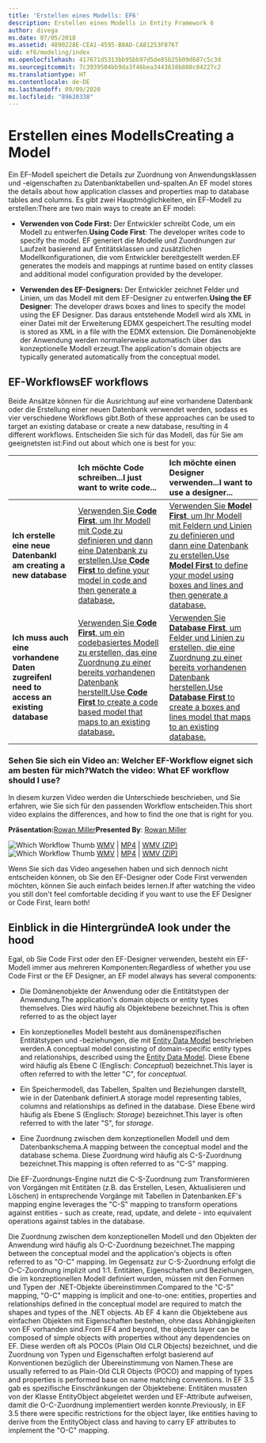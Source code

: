 ```yaml
---
title: 'Erstellen eines Modells: EF6'
description: Erstellen eines Modells in Entity Framework 6
author: divega
ms.date: 07/05/2018
ms.assetid: 4890228E-CEA1-4595-B8AD-CA81253F8767
uid: ef6/modeling/index
ms.openlocfilehash: 417671d5313bb95bb97d5de85b25b09d687c5c3d
ms.sourcegitcommit: 7c3939504bb9da3f46bea3443638b808c04227c2
ms.translationtype: HT
ms.contentlocale: de-DE
ms.lasthandoff: 09/09/2020
ms.locfileid: "89620338"
---
```

# <a name="creating-a-model"></a><span data-ttu-id="03c9f-103">Erstellen eines Modells</span><span class="sxs-lookup"><span data-stu-id="03c9f-103">Creating a Model</span></span>

<span data-ttu-id="03c9f-104">Ein EF-Modell speichert die Details zur Zuordnung von Anwendungsklassen und -eigenschaften zu Datenbanktabellen und-spalten.</span><span class="sxs-lookup"><span data-stu-id="03c9f-104">An EF model stores the details about how application classes and properties map to database tables and columns.</span></span> <span data-ttu-id="03c9f-105">Es gibt zwei Hauptmöglichkeiten, ein EF-Modell zu erstellen:</span><span class="sxs-lookup"><span data-stu-id="03c9f-105">There are two main ways to create an EF model:</span></span>

- <span data-ttu-id="03c9f-106">**Verwenden von Code First:** Der Entwickler schreibt Code, um ein Modell zu entwerfen.</span><span class="sxs-lookup"><span data-stu-id="03c9f-106">**Using Code First**: The developer writes code to specify the model.</span></span> <span data-ttu-id="03c9f-107">EF generiert die Modelle und Zuordnungen zur Laufzeit basierend auf Entitätsklassen und zusätzlichen Modellkonfigurationen, die vom Entwickler bereitgestellt werden.</span><span class="sxs-lookup"><span data-stu-id="03c9f-107">EF generates the models and mappings at runtime based on entity classes and additional model configuration provided by the developer.</span></span>

- <span data-ttu-id="03c9f-108">**Verwenden des EF-Designers:** Der Entwickler zeichnet Felder und Linien, um das Modell mit dem EF-Designer zu entwerfen.</span><span class="sxs-lookup"><span data-stu-id="03c9f-108">**Using the EF Designer**: The developer draws boxes and lines to specify the model using the EF Designer.</span></span> <span data-ttu-id="03c9f-109">Das daraus entstehende Modell wird als XML in einer Datei mit der Erweiterung EDMX gespeichert.</span><span class="sxs-lookup"><span data-stu-id="03c9f-109">The resulting model is stored as XML in a file with the EDMX extension.</span></span> <span data-ttu-id="03c9f-110">Die Domänenobjekte der Anwendung werden normalerweise automatisch über das konzeptionelle Modell erzeugt.</span><span class="sxs-lookup"><span data-stu-id="03c9f-110">The application's domain objects are typically generated automatically from the conceptual model.</span></span>

## <a name="ef-workflows"></a><span data-ttu-id="03c9f-111">EF-Workflows</span><span class="sxs-lookup"><span data-stu-id="03c9f-111">EF workflows</span></span>

<span data-ttu-id="03c9f-112">Beide Ansätze können für die Ausrichtung auf eine vorhandene Datenbank oder die Erstellung einer neuen Datenbank verwendet werden, sodass es vier verschiedene Workflows gibt.</span><span class="sxs-lookup"><span data-stu-id="03c9f-112">Both of these approaches can be used to target an existing database or create a new database, resulting in 4 different workflows.</span></span>
<span data-ttu-id="03c9f-113">Entscheiden Sie sich für das Modell, das für Sie am geeignetsten ist:</span><span class="sxs-lookup"><span data-stu-id="03c9f-113">Find out about which one is best for you:</span></span>  

|                                           | <span data-ttu-id="03c9f-114">Ich möchte Code schreiben...</span><span class="sxs-lookup"><span data-stu-id="03c9f-114">I just want to write code...</span></span>                                                                                                                   | <span data-ttu-id="03c9f-115">Ich möchte einen Designer verwenden...</span><span class="sxs-lookup"><span data-stu-id="03c9f-115">I want to use a designer...</span></span>                                                                                                                        |
|:------------------------------------------|:-----------------------------------------------------------------------------------------------------------------------------------------------|:---------------------------------------------------------------------------------------------------------------------------------------------------|
| <span data-ttu-id="03c9f-116">**Ich erstelle eine neue Datenbank**</span><span class="sxs-lookup"><span data-stu-id="03c9f-116">**I am creating a new database**</span></span>          | [<span data-ttu-id="03c9f-117">Verwenden Sie **Code First**, um Ihr Modell mit Code zu definieren und dann eine Datenbank zu erstellen.</span><span class="sxs-lookup"><span data-stu-id="03c9f-117">Use **Code First** to define your model in code and then generate a database.</span></span>](xref:ef6/modeling/code-first/workflows/new-database)           | [<span data-ttu-id="03c9f-118">Verwenden Sie **Model First**, um Ihr Modell mit Feldern und Linien zu definieren und dann eine Datenbank zu erstellen.</span><span class="sxs-lookup"><span data-stu-id="03c9f-118">Use **Model First** to define your model using boxes and lines and then generate a database.</span></span>](xref:ef6/modeling/designer/workflows/model-first)   |
| <span data-ttu-id="03c9f-119">**Ich muss auch eine vorhandene Daten zugreifen**</span><span class="sxs-lookup"><span data-stu-id="03c9f-119">**I need to access an existing database**</span></span> | [<span data-ttu-id="03c9f-120">Verwenden Sie **Code First**, um ein codebasiertes Modell zu erstellen, das eine Zuordnung zu einer bereits vorhandenen Datenbank herstellt.</span><span class="sxs-lookup"><span data-stu-id="03c9f-120">Use **Code First** to create a code based model that maps to an existing database.</span></span>](xref:ef6/modeling/code-first/workflows/existing-database) | [<span data-ttu-id="03c9f-121">Verwenden Sie **Database First**, um Felder und Linien zu erstellen, die eine Zuordnung zu einer bereits vorhandenen Datenbank herstellen.</span><span class="sxs-lookup"><span data-stu-id="03c9f-121">Use **Database First** to create a boxes and lines model that maps to an existing database.</span></span>](xref:ef6/modeling/designer/workflows/database-first) |

### <a name="watch-the-video-what-ef-workflow-should-i-use"></a><span data-ttu-id="03c9f-122">Sehen Sie sich ein Video an: Welcher EF-Workflow eignet sich am besten für mich?</span><span class="sxs-lookup"><span data-stu-id="03c9f-122">Watch the video: What EF workflow should I use?</span></span>

<span data-ttu-id="03c9f-123">In diesem kurzen Video werden die Unterschiede beschrieben, und Sie erfahren, wie Sie sich für den passenden Workflow entscheiden.</span><span class="sxs-lookup"><span data-stu-id="03c9f-123">This short video explains the differences, and how to find the one that is right for you.</span></span>

<span data-ttu-id="03c9f-124">**Präsentation:**[Rowan Miller](https://romiller.com/)</span><span class="sxs-lookup"><span data-stu-id="03c9f-124">**Presented By**: [Rowan Miller](https://romiller.com/)</span></span>

<span data-ttu-id="03c9f-125">![Which Workflow Thumb](../media/whichworkflow-thumb.png) [WMV](https://download.microsoft.com/download/8/F/8/8F81F4CD-3678-4229-8D79-0C63FFA3C595/HDI_ITPro_Technet_winvideo_ChoseYourWorkflow.wmv) | [MP4](https://download.microsoft.com/download/8/F/8/8F81F4CD-3678-4229-8D79-0C63FFA3C595/HDI_ITPro_Technet_mp4video_ChoseYourWorkflow.m4v) | [WMV (ZIP)](https://download.microsoft.com/download/8/F/8/8F81F4CD-3678-4229-8D79-0C63FFA3C595/HDI_ITPro_Technet_winvideo_ChoseYourWorkflow.zip)</span><span class="sxs-lookup"><span data-stu-id="03c9f-125">![Which Workflow Thumb](../media/whichworkflow-thumb.png) [WMV](https://download.microsoft.com/download/8/F/8/8F81F4CD-3678-4229-8D79-0C63FFA3C595/HDI_ITPro_Technet_winvideo_ChoseYourWorkflow.wmv) | [MP4](https://download.microsoft.com/download/8/F/8/8F81F4CD-3678-4229-8D79-0C63FFA3C595/HDI_ITPro_Technet_mp4video_ChoseYourWorkflow.m4v) | [WMV (ZIP)](https://download.microsoft.com/download/8/F/8/8F81F4CD-3678-4229-8D79-0C63FFA3C595/HDI_ITPro_Technet_winvideo_ChoseYourWorkflow.zip)</span></span>

<span data-ttu-id="03c9f-126">Wenn Sie sich das Video angesehen haben und sich dennoch nicht entscheiden können, ob Sie den EF-Designer oder Code First verwenden möchten, können Sie auch einfach beides lernen.</span><span class="sxs-lookup"><span data-stu-id="03c9f-126">If after watching the video you still don't feel comfortable deciding if you want to use the EF Designer or Code First, learn both!</span></span>

## <a name="a-look-under-the-hood"></a><span data-ttu-id="03c9f-127">Einblick in die Hintergründe</span><span class="sxs-lookup"><span data-stu-id="03c9f-127">A look under the hood</span></span>

<span data-ttu-id="03c9f-128">Egal, ob Sie Code First oder den EF-Designer verwenden, besteht ein EF-Modell immer aus mehreren Komponenten:</span><span class="sxs-lookup"><span data-stu-id="03c9f-128">Regardless of whether you use Code First or the EF Designer, an EF model always has several components:</span></span>

- <span data-ttu-id="03c9f-129">Die Domänenobjekte der Anwendung oder die Entitätstypen der Anwendung.</span><span class="sxs-lookup"><span data-stu-id="03c9f-129">The application's domain objects or entity types themselves.</span></span> <span data-ttu-id="03c9f-130">Dies wird häufig als Objektebene bezeichnet.</span><span class="sxs-lookup"><span data-stu-id="03c9f-130">This is often referred to as the object layer</span></span>

- <span data-ttu-id="03c9f-131">Ein konzeptionelles Modell besteht aus domänenspezifischen Entitätstypen und -beziehungen, die mit [Entity Data Model](xref:ef6/resources/glossary#entity-data-model) beschrieben werden.</span><span class="sxs-lookup"><span data-stu-id="03c9f-131">A conceptual model consisting of domain-specific entity types and relationships, described using the [Entity Data Model](xref:ef6/resources/glossary#entity-data-model).</span></span> <span data-ttu-id="03c9f-132">Diese Ebene wird häufig als Ebene C (Englisch: _Conceptual_) bezeichnet.</span><span class="sxs-lookup"><span data-stu-id="03c9f-132">This layer is often referred to with the letter "C", for _conceptual_.</span></span>

- <span data-ttu-id="03c9f-133">Ein Speichermodell, das Tabellen, Spalten und Beziehungen darstellt, wie in der Datenbank definiert.</span><span class="sxs-lookup"><span data-stu-id="03c9f-133">A storage model representing tables, columns and relationships as defined in the database.</span></span> <span data-ttu-id="03c9f-134">Diese Ebene wird häufig als Ebene S (Englisch: _Storage_) bezeichnet.</span><span class="sxs-lookup"><span data-stu-id="03c9f-134">This layer is often referred to with the later "S", for _storage_.</span></span>  

- <span data-ttu-id="03c9f-135">Eine Zuordnung zwischen dem konzeptionellen Modell und dem Datenbankschema.</span><span class="sxs-lookup"><span data-stu-id="03c9f-135">A mapping between the conceptual model and the database schema.</span></span> <span data-ttu-id="03c9f-136">Diese Zuordnung wird häufig als C-S-Zuordnung bezeichnet.</span><span class="sxs-lookup"><span data-stu-id="03c9f-136">This mapping is often referred to as "C-S" mapping.</span></span>

<span data-ttu-id="03c9f-137">Die EF-Zuordnungs-Engine nutzt die C-S-Zuordnung zum Transformieren von Vorgängen mit Entitäten (z.B. das Erstellen, Lesen, Aktualisieren und Löschen) in entsprechende Vorgänge mit Tabellen in Datenbanken.</span><span class="sxs-lookup"><span data-stu-id="03c9f-137">EF's mapping engine leverages the "C-S" mapping to transform operations against entities - such as create, read, update, and delete - into equivalent operations against tables in the database.</span></span>

<span data-ttu-id="03c9f-138">Die Zuordnung zwischen dem konzeptionellen Modell und den Objekten der Anwendung wird häufig als O-C-Zuordnung bezeichnet.</span><span class="sxs-lookup"><span data-stu-id="03c9f-138">The mapping between the conceptual model and the application's objects is often referred to as "O-C" mapping.</span></span> <span data-ttu-id="03c9f-139">Im Gegensatz zur C-S-Zuordnung erfolgt die O-C-Zuordnung implizit und 1:1. Entitäten, Eigenschaften und Beziehungen, die im konzeptionellen Modell definiert wurden, müssen mit den Formen und Typen der .NET-Objekte übereinstimmen.</span><span class="sxs-lookup"><span data-stu-id="03c9f-139">Compared to the "C-S" mapping, "O-C" mapping is implicit and one-to-one: entities, properties and relationships defined in the conceptual model are required to match the shapes and types of the .NET objects.</span></span> <span data-ttu-id="03c9f-140">Ab EF 4 kann die Objektebene aus einfachen Objekten mit Eigenschaften bestehen, ohne dass Abhängigkeiten von EF vorhanden sind.</span><span class="sxs-lookup"><span data-stu-id="03c9f-140">From EF4 and beyond, the objects layer can be composed of simple objects with properties without any dependencies on EF.</span></span> <span data-ttu-id="03c9f-141">Diese werden oft als POCOs (Plain Old CLR Objects) bezeichnet, und die Zuordnung von Typen und Eigenschaften erfolgt basierend auf Konventionen bezüglich der Übereinstimmung von Namen.</span><span class="sxs-lookup"><span data-stu-id="03c9f-141">These are usually referred to as Plain-Old CLR Objects (POCO) and mapping of types and properties is performed base on name matching conventions.</span></span> <span data-ttu-id="03c9f-142">In EF 3.5 gab es spezifische Einschränkungen der Objektebene: Entitäten mussten von der Klasse EntityObject abgeleitet werden und EF-Attribute aufweisen, damit die O-C-Zuordnung implementiert werden konnte.</span><span class="sxs-lookup"><span data-stu-id="03c9f-142">Previously, in EF 3.5 there were specific restrictions for the object layer, like entities having to derive from the EntityObject class and having to carry EF attributes to implement the "O-C" mapping.</span></span>
